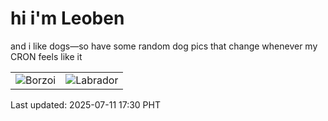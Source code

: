# hi i'm Leoben

and i like dogs—so have some random dog pics that change whenever my CRON feels like it

|  |  |
|--------|----------|
| ![Borzoi](https://random-dog-vercel.vercel.app/api/random-borzoi?v=1752226232) | ![Labrador](https://random-dog-vercel.vercel.app/api/random-labrador?v=1752226232) |

Last updated: 2025-07-11 17:30 PHT
